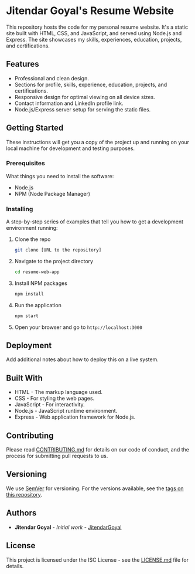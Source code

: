 # Jitendar Goyal's Resume Website

This repository hosts the code for my personal resume website. It's a static site built with HTML, CSS, and JavaScript, and served using Node.js and Express. The site showcases my skills, experiences, education, projects, and certifications.

## Features

- Professional and clean design.
- Sections for profile, skills, experience, education, projects, and certifications.
- Responsive design for optimal viewing on all device sizes.
- Contact information and LinkedIn profile link.
- Node.js/Express server setup for serving the static files.

## Getting Started

These instructions will get you a copy of the project up and running on your local machine for development and testing purposes.

### Prerequisites

What things you need to install the software:

- Node.js
- NPM (Node Package Manager)

### Installing

A step-by-step series of examples that tell you how to get a development environment running:

1. Clone the repo
   ```sh
   git clone [URL to the repository]
   ```
2. Navigate to the project directory
   ```sh
   cd resume-web-app
   ```
3. Install NPM packages
   ```sh
   npm install
   ```
4. Run the application
   ```sh
   npm start
   ```
5. Open your browser and go to `http://localhost:3000`

## Deployment

Add additional notes about how to deploy this on a live system.

## Built With

- HTML - The markup language used.
- CSS - For styling the web pages.
- JavaScript - For interactivity.
- Node.js - JavaScript runtime environment.
- Express - Web application framework for Node.js.

## Contributing

Please read [CONTRIBUTING.md](CONTRIBUTING.md) for details on our code of conduct, and the process for submitting pull requests to us.

## Versioning

We use [SemVer](http://semver.org/) for versioning. For the versions available, see the [tags on this repository](https://github.com/yourproject/tags).

## Authors

- **Jitendar Goyal** - *Initial work* - [JitendarGoyal](https://github.com/JitendarGoyal)

## License

This project is licensed under the ISC License - see the [LICENSE.md](LICENSE.md) file for details.
